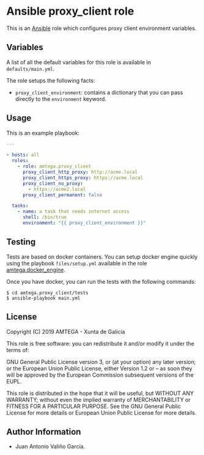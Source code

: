 # Ansible proxy_client role

This is an [Ansible](http://www.ansible.com) role which configures proxy client environment variables.

## Variables

A list of all the default variables for this role is available in `defaults/main.yml`.

The role setups the following facts:

- `proxy_client_environment`: contains a dictionary that you can pass directly to the `environment` keyword.


## Usage

This is an example playbook:

```yaml
---

- hosts: all
  roles:
    - role: amtega.proxy_client
      proxy_client_http_proxy: http://acme.local
      proxy_client_https_proxy: https://acme.local
      proxy_client_no_proxy:
        - https://acme2.local
      proxy_client_permanent: false

  tasks:
    - name: a task that needs internet access
      shell: /bin/true
      environment: "{{ proxy_client_environment }}"
```

## Testing

Tests are based on docker containers. You can setup docker engine quickly using the playbook `files/setup.yml` available in the role [amtega.docker_engine](https://galaxy.ansible.com/amtega/docker_engine).

Once you have docker, you can run the tests with the following commands:

```shell
$ cd amtega.proxy_client/tests
$ ansible-playbook main.yml
```

## License

Copyright (C) 2019 AMTEGA - Xunta de Galicia

This role is free software: you can redistribute it and/or modify it under the terms of:

GNU General Public License version 3, or (at your option) any later version; or the European Union Public License, either Version 1.2 or – as soon they will be approved by the European Commission ­subsequent versions of the EUPL.

This role is distributed in the hope that it will be useful, but WITHOUT ANY WARRANTY; without even the implied warranty of MERCHANTABILITY or FITNESS FOR A PARTICULAR PURPOSE.  See the GNU General Public License for more details or European Union Public License for more details.

## Author Information

- Juan Antonio Valiño García.
